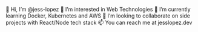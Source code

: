  👋 Hi, I’m @jess-lopez
 👀 I’m interested in Web Technologies
 🌱 I’m currently learning Docker, Kubernetes and AWS
 💞️ I’m looking to collaborate on side projects with React/Node tech stack
 📫 You can reach me at jesslopez.dev

<!---
jess-lopez/jess-lopez is a ✨ special ✨ repository because its `README.md` (this file) appears on your GitHub profile.
You can click the Preview link to take a look at your changes.
--->
